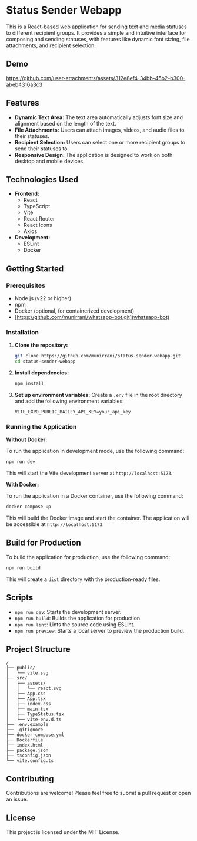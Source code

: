 
# Status Sender Webapp

This is a React-based web application for sending text and media statuses to different recipient groups. It provides a simple and intuitive interface for composing and sending statuses, with features like dynamic font sizing, file attachments, and recipient selection.

## Demo

https://github.com/user-attachments/assets/312e8ef4-34bb-45b2-b300-abeb4316a3c3

## Features

- **Dynamic Text Area:** The text area automatically adjusts font size and alignment based on the length of the text.
- **File Attachments:** Users can attach images, videos, and audio files to their statuses.
- **Recipient Selection:** Users can select one or more recipient groups to send their statuses to.
- **Responsive Design:** The application is designed to work on both desktop and mobile devices.

## Technologies Used

- **Frontend:**
  - React
  - TypeScript
  - Vite
  - React Router
  - React Icons
  - Axios
- **Development:**
  - ESLint
  - Docker

## Getting Started

### Prerequisites

- Node.js (v22 or higher)
- npm
- Docker (optional, for containerized development)
- [https://github.com/munirrani/whatsapp-bot.git](whatsapp-bot)

### Installation

1. **Clone the repository:**
   ```bash
   git clone https://github.com/munirrani/status-sender-webapp.git
   cd status-sender-webapp
   ```

2. **Install dependencies:**
   ```bash
   npm install
   ```

3. **Set up environment variables:**
   Create a `.env` file in the root directory and add the following environment variables:
   ```
   VITE_EXPO_PUBLIC_BAILEY_API_KEY=your_api_key
   ```

### Running the Application

**Without Docker:**

To run the application in development mode, use the following command:

```bash
npm run dev
```

This will start the Vite development server at `http://localhost:5173`.

**With Docker:**

To run the application in a Docker container, use the following command:

```bash
docker-compose up
```

This will build the Docker image and start the container. The application will be accessible at `http://localhost:5173`.

## Build for Production

To build the application for production, use the following command:

```bash
npm run build
```

This will create a `dist` directory with the production-ready files.

## Scripts

- `npm run dev`: Starts the development server.
- `npm run build`: Builds the application for production.
- `npm run lint`: Lints the source code using ESLint.
- `npm run preview`: Starts a local server to preview the production build.

## Project Structure

```
/
├── public/
│   └── vite.svg
├── src/
│   ├── assets/
│   │   └── react.svg
│   ├── App.css
│   ├── App.tsx
│   ├── index.css
│   ├── main.tsx
│   ├── TypeStatus.tsx
│   └── vite-env.d.ts
├── .env.example
├── .gitignore
├── docker-compose.yml
├── Dockerfile
├── index.html
├── package.json
├── tsconfig.json
└── vite.config.ts
```

## Contributing

Contributions are welcome! Please feel free to submit a pull request or open an issue.

## License

This project is licensed under the MIT License.
